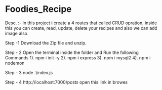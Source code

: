 # Foodies_Recipe

Desc. :- In this project i create a 4 routes that called CRUD opration, inside this you can create, read, update, delete your recipes and also we can add image also.


Step -1 
Download the Zip file and unzip.

Step - 2
Open the terminal inside the folder and Run the following Commands
1). npm i init -y
2). npm i express
3). npm i mysql2
4). npm i nodemon

Step - 3
node .\index.js

Step - 4
http://localhost:7000/posts
open this link in browes

